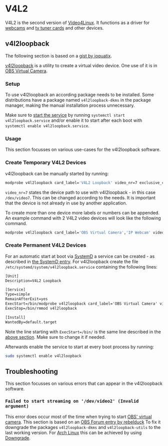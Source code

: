 # V4L2

V4L2 is the second version of
[Video4Linux](https://www.linuxtv.org/wiki/index.php/Main_Page).
It functions as a driver for [webcams](/wiki/webcams.md) and [tv tuner cards](/wiki/video.md) and
other devices.

## v4l2loopback

The following section is based on a
[gist by ioquatix](https://gist.github.com/ioquatix/18720c80a7f7eb997c19eef8afd6901e).

[v4l2loopback](https://github.com/umlaeute/v4l2loopback) is a utility to create
a virtual video device.
One use of it is in [OBS Virtual Camera](/wiki/obs.md#virtual-camera).

### Setup

To use v4l2loopback an according
package needs to be installed.
Some distributions have a package named `v4l2loopback-dkms` in the package
manager, making the manual installation process unnecessary.

Make sure to
[start the service](/wiki/linux/systemd.md#startstopenabledisable-a-service) by
running `systemctl start v4l2loopback.service` and/or enable it to start after each
boot with `systemctl enable v4l2loopback.service`.

### Usage

This section focusses on various use-cases for the v4l2loopback software.

### Create Temporary V4L2 Devices

v4l2loopback can be manually started by running:

```sh
modprobe v4l2loopback card_label='V4L2 Loopback' video_nr=7 exclusive_caps=1
```

`video_nr=7` states the device path to use with v4l2loopback - in this case
`/dev/video7`.
This can be changed according to the needs.
It is important that the device is not already in use by another application.

To create more than one device more labels or numbers can be appended.
An example command with 2 V4L2 video devices will look like the following command.

```sh
modprobe v4l2loopback card_label='OBS Virtual Camera','IP Webcam' video_nr=7,8 exclusive_caps=1
```

### Create Permanent V4L2 Devices

For an automatic start at boot via [SystemD](./systemd.md) a service can be
created - as described in [the SystemD entry](./systemd.md#run-command-on-boot).
For v4l2loopback create the file `/etc/systemd/system/v4l2loopback.service`
containing the following lines:

```txt
[Unit]
Description=V4L2 Loopback

[Service]
Type=simple
RemainAfterExit=yes
ExecStart=/bin/modprobe v4l2loopback card_label='OBS Virtual Camera' video_nr=7 exclusive_caps=1
ExecStop=/bin/rmmod v4l2loopback

[Install]
WantedBy=default.target
```

Note the line starting with `ExecStart=/bin/` is the same line described in the
[above section](#create-temporary-v4l2-devices).
Make sure to change it if needed.

Afterwards enable the service to start at every boot process by running:

```sh
sudo systemctl enable v4l2loopback
```

## Troubleshooting

This section focusses on various errors that can appear in the v4l2loopback software.

### `Failed to start streaming on '/dev/video2' (Invalid argument)`

This error does occur most of the time when trying to start
[OBS' virtual camera](/wiki/obs.md#virtual-camera).
This section is based on an
[OBS Forum entry by rebelduck](https://obsproject.com/forum/threads/obs-virtual-camera-failed-to-start-streaming-on-dev-video2-invalid-argument.184717/)
To fix it downgrade the packages `v4l2loopback-dkms` and `v4l2loopback-utils` to the last working
version.
For [Arch Linux](/wiki/linux/arch-linux.md) this can be achieved by using
[Downgrade](/wiki/linux/package_manager.md#downgrading-packages).
